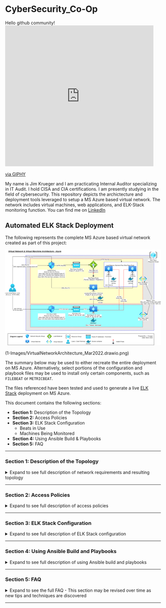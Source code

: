 # CyberSecurity_Co-Op
Hello github community! <iframe src="https://giphy.com/embed/EVeROhL7ATI0clsD87" width="480" height="456" frameBorder="0" class="giphy-embed" allowFullScreen></iframe><p><a href="https://giphy.com/gifs/hi-how-are-you-afre-doing-EVeROhL7ATI0clsD87">via GIPHY</a></p>


My name is Jim Krueger and I am practicating Internal Auditor specializing in IT Audit.  I hold CISA and CIA certifications.  I am presently studying in the field of cybersecurity.  This repository depicts the archictecture and deployment tools leveraged to setup a MS Azure based virtual network.  The network includes virtual machines, web applications, and ELK-Stack monitoring function. You can find me on [LinkedIn](https://www.linkedin.com/in/jimkrueger1/)

## Automated ELK Stack Deployment

The following represents the complete MS Azure based virtual network created as part of this project:

![Diagram of the Network](1-Images/VirtualNetworkArchitecture_Mar2022.drawio.png)

(1-Images/VirtualNetworkArchitecture_Mar2022.drawio.png)

The summary below may be used to either recreate the entire deployment on MS Azure.  Alternatively, select portions of the configuration and playbook files may be used to install only certain components, such as `FILEBEAT` or `METRICBEAT`.

The files referenced have been tested and used to generate a live [ELK Stack](https://www.elastic.co/) deployment on MS Azure. 

This document contains the following sections:

- **Section 1:** Description of the Topology
- **Section 2:** Access Policies
- **Section 3:** ELK Stack Configuration
  - Beats in Use
  - Machines Being Monitored
- **Section 4:** Using Ansible Build & Playbooks
- **Section 5:** FAQ

---

### Section 1: Description of the Topology

<details>
  <summary>Expand to see full description of network requirements and resulting topology</summary>

The main requirement of this network is to establish a load-balanced and monitored instances of DVWA, the [D*mn Vulnerable Web Application](https://opensourcelibs.com/lib/dvwa?msclkid=4d0d154aab7811ec90879e379f49b7cb).

A simple network was designed to address this requirement.  The simple network includes a two virtual networks, jumpbox, load balancer, and three virtual machines.  The jumpbox, load balancer, and 2 of 3 virtual machines were defined in the virtual network name 'Red-Team--Net' as noted in the table below.  The virtual machines in 'Red-Team-Net' were defined as the web application servers hosting the DVWA application.  The 2 virtual machines hosting DVWA were defined in a _Availability Pool_.  The use of _Availability Pool_ in MS Azure helps to ensure that access to the DVWA's is uniterupted in the event that 1 of the 2 virtual machines were to become unavailable.

The 3rd virtual machine was the designated 'ELK Stack' server. This machine was defined in the virtual network named 'Red-Team-Net2', the macine was also placed in a seperate region of the MS Azure network.  This server host the ELK Stack monitoring application.  The purpose and configuration of the ELK Stack server is described at `Section 3` below.

All virtual machines defined were created with Ubuntu Linux operating systems.  Further, the 2 virtual networks, 'Red-Team-Net' and 'Red-Team-Net2' were configured with peering.  The peering capability in MS Azure allows for virtual networks to transfer data across Azure deployment regions.

Summary of key network components and configurations as follows:

| Name                | Function                  | Virtual Network | IP Address | Operating System |
|---------------------|---------------------------|-----------------|------------| -----------------|
| JumpboxProvisioner  | Gateway                   | Red-Team-Net    | 10.0.0.4   | Linux-Ubuntu     |
| Web-1               | Web-App Server            | Red-Team-Net    | 10.0.0.5   | Linux-Ubuntu     |
| Web-2               | Web-App Server            | Red-Team-Net    | 10.0.0.6   | Linux-Ubuntu     |
| ELK-Stack           | Log Analytics & Alerting  | Red-Team-Net2   | 10.1.0.4   | Linux-Ubuntu     |


 <details>
   <summary>Expand the section below to see key configurations of the virtual networks, load balancer, and jumpbox.</summary>

Summary of load balancer:
- _Frontend IP Configuration:_ Public IP address defined as `20.25.77.115`

![Frontend IP Config Image](1-Images/Frontend-IP-Config.PNG)

- _Backend Pools:_ Backend pools that include servers `Web-1` and `Web-2` defined

![Backend Pools Config Image](1-Images/Backend-Pools.PNG)

- _Health Probes:_ Azure Load Balancer rules require a health probe to detect the endpoint status. The configuration of the health probe and probe responses determines which backend pool instances will receive new connections. The health probe in the Red-Team load balancer helps detect the failure of the DVWA application on either `Web-1` or `Web-2` and direct traffic to the active application.

![Health Probe Config Image](1-Images/Red-Team-Probe.PNG)

Summary of Jumpbox:
- _Properties of Jumpbox Virtual Machine:_ The Jumpbox virtual provides the benefit of prohibiting external users from directly accessing the `Web-1` and `Web-2` servers, rather the Jumpbox defines what traffic (SSH, HTTP, or other) is allowed through to the servers.

![Jumpbox VM Config Image](1-Images/Jumpbox%20VM%20Config.PNG)

Private IP range of the virtual networks noted above defined as follows:
- **Red-Team-Net:** 10.0.0.0/16
- **Red-Team-Net2:** 10.1.0.0/16

Network peering:
- Configured between the **Red-Team-Net** and **Red-Team-Net2** virtual networks, allowing connection in both directions from virtual machines existing in different regions.
 </details>

</details>

---

### Section 2: Access Policies

<details>
  <summary>Expand to see full description of access policies</summary>
The virtual machines on the internal network are not exposed to the public Internet.  Only the `Jumpbox` virtual machine can accept connections from the Internet. Access to this machine is only allowed from the following IP addresses:
- _Whitelisted IP addresses_: ##.##.156.27 (Note - IP is partially masked to conceal identity)

Machines within the network can only be accessed by the Jumpbox virtual machine.  A summary of the access policies in place can be found in the table below.

| Name               | IP Address   | Publicly Accessible | Allowed IP Addresses   |
|--------------------|--------------|---------------------|------------------------|
| JumpboxProvisioner | 10.0.0.4     | Yes                 | ##.##.156.27           |
| Web-1              | 10.0.0.5     | No                  | 10.0.0.4               |
| Web-2              | 10.0.0.6     | No                  | 10.0.0.4               |
| ELK-Stack          | 10.1.0.4     | Yes                 | ##.##.156.27; 10.0.0.4 |

 <details>
   <summary>Summary of Access Policies</summary>

Access Rules - Jumpbox

![JumpboxProvisioner Networking Rules](1-Images/Access%20Rules%20Jumpbox.PNG)

Access Rules - ELK Stack

![ELK Stack Networking Rules](1-Images/Access%20Rules%20ELK-Stack.PNG)

 </details>

</details>

---

### Section 3: ELK Stack Configuration

<details>
  <summary>Expand to see full description of ELK Stack configuration</summary>

Ansible was used to automate configuration of the ELK machine. No configuration was performed manually.  The advantages of Ansible include the following related to system configuration:
- **Accuracy:** Leveraging Ansible to automate the setup of ELK machine helps ensure the accurate configuration of settings and flags, helping to eliminate human error.
- **Completeness:** Leveraging Ansible to automate the setup of ELK machine helps ensure the complete setup of a single machine or many machines, helping to eliminate machines from being missed.

 <details>
   <summary>Click here to view details of target machines & beats:</summary>
  <br>

- **Target Machines:** _The ELK Stack server is configured to monitor the following machines_

  - Web-1
    - Private IP: 10.0.0.5
    - Applications: DVWA
  - Web-2
    - Private IP: 10.0.0.6
    - Applications: DVWA 

- **Beats Installed:** _The following Beats installed on the aforementioned machines_

  - `FILEBEAT`
    - See URL for more details [Filebeat](https://www.elastic.co/beats/filebeat?msclkid=14613ae2ab6c11ecb5c6c574a3483e0d)
  - `METRICBEAT`
    - See URL for more details [Metricbeat](https://www.elastic.co/beats/metricbeat?msclkid=5485be4aab6c11eca81543bc3775ed66)

- **Information Collected:** These Beats allow us to collect the following information from each machine

  - `BEATS`: Beats are special-purpose data collection modules.
    - Rather than collecting all a machine's log data, Beats allow you to collect only the very specific pieces of information you are interested in.
    - Beats generate and send log file data to either Logstash and Elasticsearch for indexing. Kilbana is then used to visualize the data collected in user friendly depictions.
    - Since 'FILEBEAT' and 'METRICBEAT' collect data about specific files on remote machines, they must be installed on the machines targeted for monitoring.
  - `FILEBEAT`: _Collects data about file system_
    - This beat collects and parses logs from various components of the machines.  Logs targed include the _var/log/*.log_ folder and can be further refined in configuration file if desired.
    - The beat outputs data to the _elasticsearch_ and _Kibana_ modules of ELK Stack.
    - Logs collected and parsed in the project configuration include for example:
      - **nginx**: Records events like visitors to your site and issues it encountered to log files. 
      - **osquery**: Records events like user logins, installed programs, running processes, network connections, or system log collection. 
  - `METRICBEAT`: _Collects machine metrics_
    - This beat collects and parses data/statistics from various system/hardware components of the machines or containers where installed and configured.
    - The beat outputs data the _elasticsearch_ and _Kibana_ modules of ELK Stack.
    - Example statistics collected and parsed include for example:
      - CPU usage, memory, file system, disk IO, and network IO statistics, as well as processes running on your systems.

 </details>

 <details>
   <summary>Click here to view the details of playbooks and Docker status</summary>

The following are representative steps of installing Ansible docker, defining Ansible hosts file, creating playbooks to install docker(s) and executing created playbooks:
- **Step 1:** Install Docker and Ansible on the previously created `JumpboxProvisioner` virtual machine.
- **Step 2:** Start and access the previously installed Docker container on `JumpboxProvisioner` virtual machine.
  - _Start Docker:_ `sudo docker start {insert docker name}`
  - _Enter Docker:_ `sudo docker exec -ti {insert docker name} /bin/bash`
- **Step 3:** Navigate to folder containing Ansible hosts file and modify to identfiy recognized server groups.
  - _Anisible Host Folder:_ Folder `etc/ansible` contains the hosts file.  Modify to include webserver and ELK Stack grouops, insert server IPs
- **Step 4:** Define relevant playbooks to install ELK Docker against target 10.1.0.4, and install Filebeat and Metricbeat against targets 10.0.0.5 & 10.0.0.6.
  - _Ansible Commands:_ `ansible-playbook {insert playbookname.yaml}

The following screenshot displays the result of running `docker ps` after successfully configuring the ELK instance.

![TODO: Update the path with the name of your screenshot of docker ps output](Images/docker_ps_output.png)

 </details>

</details>

---

### Section 4: Using Ansible Build and Playbooks

<details>
  <summary>Expand to see full description of using Ansible build and playbooks</summary>

In order to use the playbook, you will need to have an Ansible control node already configured. Assuming you have such a control node provisioned: 

SSH into the control node and follow the steps below:
- Copy the _____ file to _____.
- Update the _____ file to include...
- Run the playbook, and navigate to ____ to check that the installation worked as expected.

_TODO: Answer the following questions to fill in the blanks:_
- _Which file is the playbook? Where do you copy it?_
- _Which file do you update to make Ansible run the playbook on a specific machine? How do I specify which machine to install the ELK server on versus which to install Filebeat on?_
- _Which URL do you navigate to in order to check that the ELK server is running?

</details>

---

### Section 5: FAQ

<details>
  <summary>Expand to see the full FAQ - This section may be revised over time as new tips and techniques are discovered</summary>

_As a **Bonus**, provide the specific commands the user will need to run to download the playbook, update the files, etc._

_Note: Use the [Markdown Table Generator](http://www.tablesgenerator.com/markdown_tables) to add/remove values from the table_.

![](https://img.shields.io/badge/Tools-Docker-informational?style=flat&logo=docker&logoColor=white&color=2bbc8a)



</details>

---
